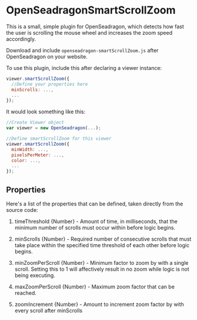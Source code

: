 # OpenSeadragonSmartScrollZoom
This is a small, simple plugin for OpenSeadragon, which detects how fast the user is scrolling the mouse wheel and increases the zoom speed accordingly.

Download and include `openseadragon-smartScrollZoom.js` after OpenSeadragon on your website.

To use this plugin, include this after declaring a viewer instance:
`````javascript
viewer.smartScrollZoom({
  //Define your properties here
  minScrolls: ...,
  ...
});
`````
It would look something like this:
`````javascript
//Create Viewer object
var viewer = new OpenSeadragon(...);

//Define smartScrollZoom for this viewer
viewer.smartScrollZoom({
  minWidth: ...,
  pixelsPerMeter: ...,
  color: ...,
  ...
});
`````

## Properties
Here's a list of the properties that can be defined, taken directly from the source code:
1. timeThreshold {Number} - Amount of time, in milliseconds, that the minimum number of scrolls must occur within before logic begins.

2. minScrolls {Number} - Required number of consecutive scrolls that must take place within the specified time threshold of each other before logic begins.

3. minZoomPerScroll {Number} - Minimum factor to zoom by with a single scroll. Setting this to 1 will affectively result in no zoom while logic is not being executing.

4. maxZoomPerScroll {Number} - Maximum zoom factor that can be reached.

5. zoomIncrement {Number} - Amount to increment zoom factor by with every scroll after minScrolls
